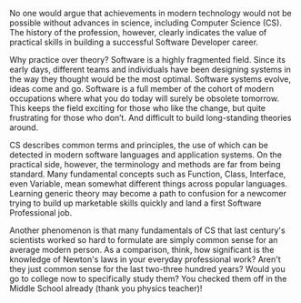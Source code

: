 No one would argue that achievements in modern technology would not be possible without advances in science, including Computer Science (CS). The history of the profession, however, clearly indicates the value of practical skills in building a successful Software Developer career. 

Why practice over theory? Software is a highly fragmented field. Since its early days, different teams and individuals have been designing systems in the way they thought would be the most optimal. Software systems evolve, ideas come and go. Software is a full member of the cohort of modern occupations where what you do today will surely be obsolete tomorrow. This keeps the field exciting for those who like the change, but quite frustrating for those who don’t. And difficult to build long-standing theories around.

CS describes common terms and principles, the use of which can be detected in modern software languages and application systems. On the practical side, however, the terminology and methods are far from being standard. Many fundamental concepts such as Function, Class, Interface, even Variable, mean somewhat different things across popular languages. Learning generic theory may become a path to confusion for a newcomer trying to build up marketable skills quickly and land a first Software Professional job.

Another phenomenon is that many fundamentals of CS that last century's scientists worked so hard to formulate are simply common sense for an average modern person. As a comparison, think, how significant is the knowledge of Newton's laws in your everyday professional work? Aren't they just common sense for the last two-three hundred years? Would you go to college now to specifically study them? You checked them off in the Middle School already (thank you physics teacher)! 